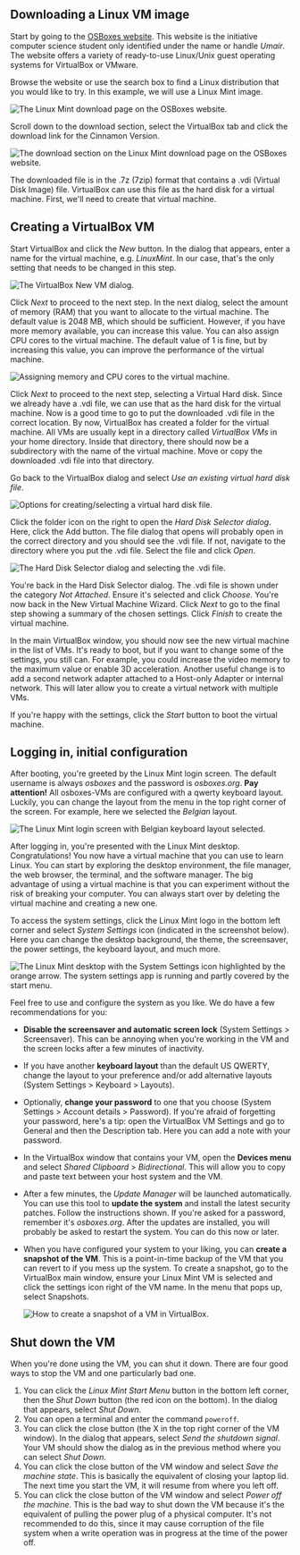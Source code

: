 ## Downloading a Linux VM image

Start by going to the [OSBoxes website](https://www.osboxes.org/). This website is the initiative computer science student only identified under the name or handle *Umair*. The website offers a variety of ready-to-use Linux/Unix guest operating systems for VirtualBox or VMware.

Browse the website or use the search box to find a Linux distribution that you would like to try. In this example, we will use a Linux Mint image.

![The Linux Mint download page on the OSBoxes website.](assets/osboxes-linuxmint-01.png)

Scroll down to the download section, select the VirtualBox tab and click the download link for the Cinnamon Version.

![The download section on the Linux Mint download page on the OSBoxes website.](assets/osboxes-linuxmint-02.png)

The downloaded file is in the .7z (7zip) format that contains a .vdi (Virtual Disk Image) file. VirtualBox can use this file as the hard disk for a virtual machine. First, we'll need to create that virtual machine.

## Creating a VirtualBox VM

Start VirtualBox and click the *New* button. In the dialog that appears, enter a name for the virtual machine, e.g. *LinuxMint*. In our case, that's the only setting that needs to be changed in this step.

![The VirtualBox New VM dialog.](assets/virtualbox-newvm-01.png)

Click *Next* to proceed to the next step. In the next dialog, select the amount of memory (RAM) that you want to allocate to the virtual machine. The default value is 2048 MB, which should be sufficient. However, if you have more memory available, you can increase this value. You can also assign CPU cores to the virtual machine. The default value of 1 is fine, but by increasing this value, you can improve the performance of the virtual machine.

![Assigning memory and CPU cores to the virtual machine.](assets/virtualbox-newvm-02.png)

Click *Next* to proceed to the next step, selecting a Virtual Hard disk. Since we already have a .vdi file, we can use that as the hard disk for the virtual machine. Now is a good time to go to put the downloaded .vdi file in the correct location. By now, VirtualBox has created a folder for the virtual machine. All VMs are usually kept in a directory called *VirtualBox VMs* in your home directory. Inside that directory, there should now be a subdirectory with the name of the virtual machine. Move or copy the downloaded .vdi file into that directory.

Go back to the VirtualBox dialog and select *Use an existing virtual hard disk file*.

![Options for creating/selecting a virtual hard disk file.](assets/virtualbox-newvm-03.png)

Click the folder icon on the right to open the *Hard Disk Selector dialog*. Here, click the Add button. The file dialog that opens will probably open in the correct directory and you should see the .vdi file. If not, navigate to the directory where you put the .vdi file. Select the file and click *Open*.

![The Hard Disk Selector dialog and selecting the .vdi file.](assets/virtualbox-newvm-04.png)

You're back in the Hard Disk Selector dialog. The .vdi file is shown under the category *Not Attached*. Ensure it's selected and click *Choose*. You're now back in the New Virtual Machine Wizard. Click *Next* to go to the final step showing a summary of the chosen settings. Click *Finish* to create the virtual machine.

In the main VirtualBox window, you should now see the new virtual machine in the list of VMs. It's ready to boot, but if you want to change some of the settings, you still can. For example, you could increase the video memory to the maximum value or enable 3D acceleration. Another useful change is to add a second network adapter attached to a Host-only Adapter or internal network. This will later allow you to create a virtual network with multiple VMs.

If you're happy with the settings, click the *Start* button to boot the virtual machine.

## Logging in, initial configuration

After booting, you're greeted by the Linux Mint login screen. The default username is always *osboxes* and the password is *osboxes.org*. **Pay attention!** All osboxes-VMs are configured with a qwerty keyboard layout. Luckily, you can change the layout from the menu in the top right corner of the screen. For example, here we selected the *Belgian* layout.

![The Linux Mint login screen with Belgian keyboard layout selected.](assets/linuxmint-login.png)

After logging in, you're presented with the Linux Mint desktop. Congratulations! You now have a virtual machine that you can use to learn Linux. You can start by exploring the desktop environment, the file manager, the web browser, the terminal, and the software manager. The big advantage of using a virtual machine is that you can experiment without the risk of breaking your computer. You can always start over by deleting the virtual machine and creating a new one.

To access the system settings, click the Linux Mint logo in the bottom left corner and select *System Settings* icon (indicated in the screenshot below). Here you can change the desktop background, the theme, the screensaver, the power settings, the keyboard layout, and much more.

![The Linux Mint desktop with the System Settings icon highlighted by the orange arrow. The system settings app is running and partly covered by the start menu.](assets/linuxmint-settings.png)

Feel free to use and configure the system as you like. We do have a few recommendations for you:

- **Disable the screensaver and automatic screen lock** (System Settings > Screensaver). This can be annoying when you're working in the VM and the screen locks after a few minutes of inactivity.
- If you have another **keyboard layout** than the default US QWERTY, change the layout to your preference and/or add alternative layouts (System Settings > Keyboard > Layouts).
- Optionally, **change your password** to one that you choose (System Settings > Account details > Password). If you're afraid of forgetting your password, here's a tip: open the VirtualBox VM Settings and go to General and then the Description tab. Here you can add a note with your password.
- In the VirtualBox window that contains your VM, open the **Devices menu** and select *Shared Clipboard* > *Bidirectional*. This will allow you to copy and paste text between your host system and the VM.
- After a few minutes, the *Update Manager* will be launched automatically. You can use this tool to **update the system** and install the latest security patches. Follow the instructions shown. If you're asked for a password, remember it's *osboxes.org*. After the updates are installed, you will probably be asked to restart the system. You can do this now or later.
- When you have configured your system to your liking, you can **create a snapshot of the VM**. This is a point-in-time backup of the VM that you can revert to if you mess up the system. To create a snapshot, go to the VirtualBox main window, ensure your Linux Mint VM is selected and click the settings icon right of the VM name. In the menu that pops up, select Snapshots.

    ![How to create a snapshot of a VM in VirtualBox.](assets/virtualbox-snapshot.png)

## Shut down the VM

When you're done using the VM, you can shut it down. There are four good ways to stop the VM and one particularly bad one.

1. You can click the *Linux Mint Start Menu* button in the bottom left corner, then the *Shut Down* button (the red icon on the bottom). In the dialog that appears, select *Shut Down*.
2. You can open a terminal and enter the command `poweroff`.
3. You can click the close button (the X in the top right corner of the VM window). In the dialog that appears, select *Send the shutdown signal*. Your VM should show the dialog as in the previous method where you can select *Shut Down*.
4. You can click the close button of the VM window and select *Save the machine state*. This is basically the equivalent of closing your laptop lid. The next time you start the VM, it will resume from where you left off.
5. You can click the close button of the VM window and select *Power off the machine*. This is the bad way to shut down the VM because it's the equivalent of pulling the power plug of a physical computer. It's not recommended to do this, since it may cause corruption of the file system when a write operation was in progress at the time of the power off.

